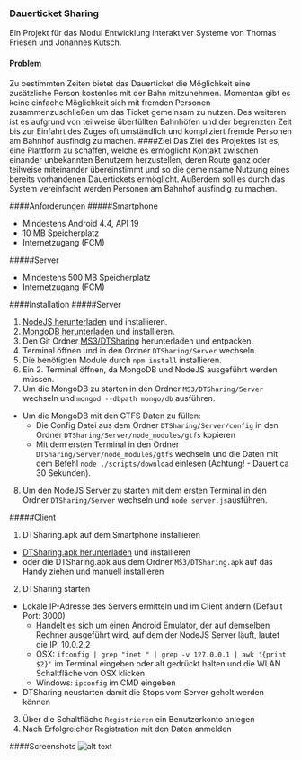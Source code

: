 ### Dauerticket Sharing
Ein Projekt für das Modul Entwicklung interaktiver Systeme von Thomas Friesen und Johannes Kutsch.
#### Problem
Zu bestimmten Zeiten bietet das Dauerticket die Möglichkeit eine zusätzliche Person
kostenlos mit der Bahn mitzunehmen. Momentan gibt es keine einfache Möglichkeit
sich mit fremden Personen zusammenzuschließen um das Ticket gemeinsam zu
nutzen. Des weiteren ist es aufgrund von teilweise überfüllten Bahnhöfen und der
begrenzten Zeit bis zur Einfahrt des Zuges oft umständlich und kompliziert fremde
Personen am Bahnhof ausfindig zu machen.
####Ziel
Das Ziel des Projektes ist es, eine Plattform zu schaffen, welche es ermöglicht Kontakt
zwischen einander unbekannten Benutzern herzustellen, deren Route ganz oder
teilweise miteinander übereinstimmt und so die gemeinsame Nutzung eines bereits
vorhandenen Dauertickets ermöglicht. Außerdem soll es durch das System
vereinfacht werden Personen am Bahnhof ausfindig zu machen.

####Anforderungen
#####Smartphone
* Mindestens Android 4.4, API 19
* 10 MB Speicherplatz
* Internetzugang (FCM)

#####Server
* Mindestens 500 MB Speicherplatz
* Internetzugang (FCM)

####Installation
#####Server
1. [NodeJS herunterladen](https://nodejs.org/en/download/) und installieren.
2. [MongoDB herunterladen](https://www.mongodb.org/downloads#production) und installieren.
3. Den Git Ordner [MS3/DTSharing](https://github.com/netrox91/EISSS16FriesenKutsch/tree/master/MS3/DTSharing) herunterladen und entpacken.
4. Terminal öffnen und in den Ordner ```DTSharing/Server``` wechseln.
5. Die benötigten Module durch ```npm install``` installieren.
6. Ein 2. Terminal öffnen, da MongoDB und NodeJS ausgeführt werden müssen.
7. Um die MongoDB zu starten in den Ordner ```MS3/DTSharing/Server``` wechseln und ```mongod --dbpath mongo/db``` ausführen.
 * Um die MongoDB mit den GTFS Daten zu füllen:
   * Die Config Datei aus dem Ordner ```DTSharing/Server/config``` in den Ordner ```DTSharing/Server/node_modules/gtfs``` kopieren
    * Mit dem ersten Terminal in den Ordner ```DTSharing/Server/node_modules/gtfs``` wechseln und die Daten mit dem Befehl ```node ./scripts/download``` einlesen (Achtung! - Dauert ca 30 Sekunden).
8. Um den NodeJS Server zu starten mit dem ersten Terminal in den Ordner ```DTSharing/Server``` wechseln und ```node server.js```ausführen.

#####Client
1. DTSharing.apk auf dem Smartphone installieren
 * [DTSharing.apk herunterladen](https://github.com/netrox91/EISSS16FriesenKutsch/raw/master/MS3/DTSharing.apk) und installieren
 * oder die DTSharing.apk aus dem Ordner ```MS3/DTSharing.apk``` auf das Handy ziehen und manuell installieren
2. DTSharing starten
 * Lokale IP-Adresse des Servers ermitteln und im Client ändern (Default Port: 3000) 
   * Handelt es sich um einen Android Emulator, der auf demselben Rechner ausgeführt wird, auf dem der NodeJS Server läuft, lautet die IP: 10.0.2.2
    * OSX: ```ifconfig | grep "inet " | grep -v 127.0.0.1 | awk '{print $2}'``` im Terminal eingeben oder alt gedrückt halten und die WLAN Schaltfläche von OSX klicken
    * Windows: ```ipconfig``` im CMD eingeben
 * DTSharing neustarten damit die Stops vom Server geholt werden können
3. Über die Schaltfläche ```Registrieren``` ein Benutzerkonto anlegen
4. Nach Erfolgreicher Registration mit den Daten anmelden

####Screenshots
![alt text](https://github.com/netrox91/EISSS16FriesenKutsch/blob/master/MS3/Screenshots/All_4x4.png "Screenshot")
